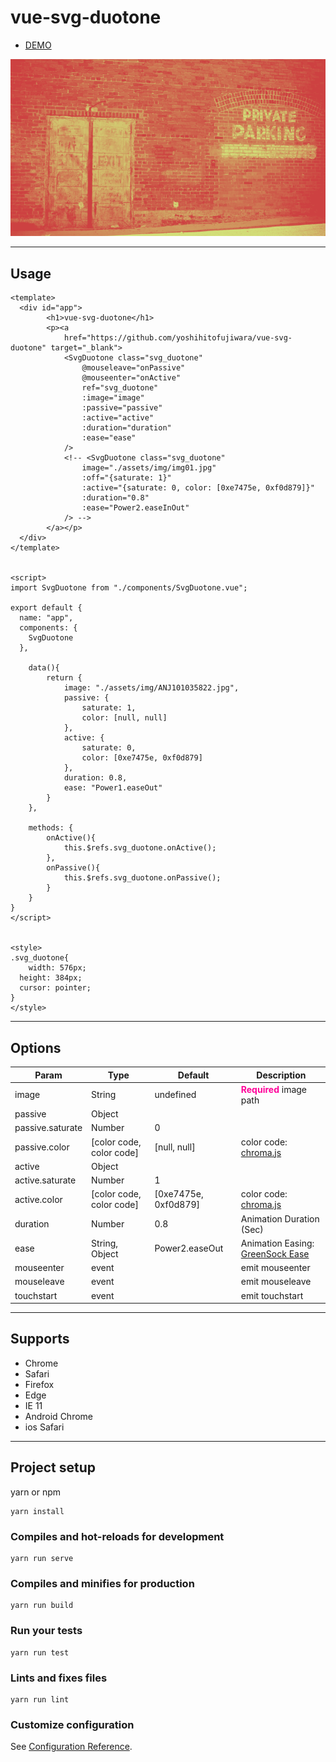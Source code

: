 # vue-svg-duotone
<ul>
	<li><a href="http://yoshihitofujiwara.github.io/vue-svg-duotone/index.html" target="_blank">DEMO</a></li>
</ul>

<img src="sample.png" />

___
## Usage

```
<template>
  <div id="app">
		<h1>vue-svg-duotone</h1>
		<p><a
			href="https://github.com/yoshihitofujiwara/vue-svg-duotone" target="_blank">
			<SvgDuotone class="svg_duotone"
				@mouseleave="onPassive"
				@mouseenter="onActive"
				ref="svg_duotone"
				:image="image"
				:passive="passive"
				:active="active"
				:duration="duration"
				:ease="ease"
			/>
			<!-- <SvgDuotone class="svg_duotone"
				image="./assets/img/img01.jpg"
				:off="{saturate: 1}"
				:active="{saturate: 0, color: [0xe7475e, 0xf0d879]}"
				:duration="0.8"
				:ease="Power2.easeInOut"
			/> -->
		</a></p>
  </div>
</template>


<script>
import SvgDuotone from "./components/SvgDuotone.vue";

export default {
  name: "app",
  components: {
    SvgDuotone
  },

	data(){
		return {
			image: "./assets/img/ANJ101035822.jpg",
			passive: {
				saturate: 1,
				color: [null, null]
			},
			active: {
				saturate: 0,
				color: [0xe7475e, 0xf0d879]
			},
			duration: 0.8,
			ease: "Power1.easeOut"
		}
	},

	methods: {
		onActive(){
			this.$refs.svg_duotone.onActive();
		},
		onPassive(){
			this.$refs.svg_duotone.onPassive();
		}
	}
}
</script>


<style>
.svg_duotone{
	width: 576px;
  height: 384px;
  cursor: pointer;
}
</style>
```

___
## Options

|Param|Type|Default|Description|
|----|----|----|----|
|image|String|undefined|<strong style="color:#f09">Required</strong> image path|
|passive|Object| | |
|passive.saturate|Number|0| |
|passive.color|[color code, color code]|[null, null]|color code: <a href="https://gka.github.io/chroma.js/" target="_blank">chroma.js</a>|
|active|Object| | |
|active.saturate|Number|1| |
|active.color|[color code, color code]|[0xe7475e, 0xf0d879]|color code: <a href="https://gka.github.io/chroma.js/" target="_blank">chroma.js</a>|
|duration|Number|0.8|Animation Duration (Sec)|
|ease|String, Object|Power2.easeOut|Animation Easing: <a href="https://greensock.com/docs/Easing" target="_blank">GreenSock Ease</a>|
|mouseenter|event| | emit mouseenter |
|mouseleave|event| | emit mouseleave |
|touchstart|event| | emit touchstart |
___

## Supports
- Chrome
- Safari
- Firefox
- Edge
- IE 11
- Android Chrome
- ios Safari

___
## Project setup

yarn or npm

```
yarn install
```

### Compiles and hot-reloads for development
```
yarn run serve
```

### Compiles and minifies for production
```
yarn run build
```

### Run your tests
```
yarn run test
```

### Lints and fixes files
```
yarn run lint
```

### Customize configuration
See [Configuration Reference](https://cli.vuejs.org/config/).
